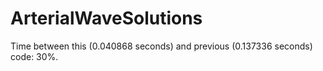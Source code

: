 # ArterialWaveSolutions

Time between this (0.040868 seconds) and previous (0.137336 seconds) code: 30%.
